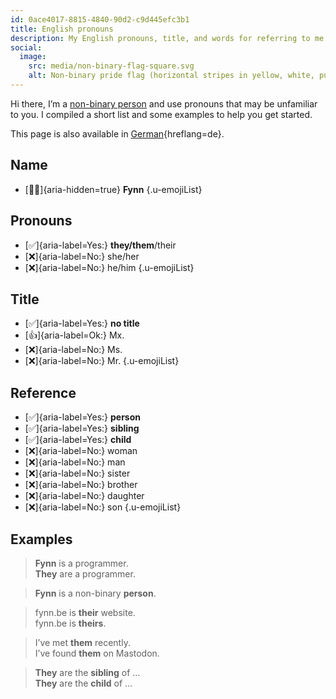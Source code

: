 ```yaml
---
id: 0ace4017-8815-4840-90d2-c9d445efc3b1
title: English pronouns
description: My English pronouns, title, and words for referring to me.
social:
  image:
    src: media/non-binary-flag-square.svg
    alt: Non-binary pride flag (horizontal stripes in yellow, white, purple, black).
---
```


Hi there, I’m a [non-binary person](https://en.wikipedia.org/wiki/Non-binary_gender) and use pronouns that may be unfamiliar to you. I compiled a short list and some examples to help you get started.

This page is also available in [German](../de/){hreflang=de}.

## Name

* [🧑🏻]{aria-hidden=true} **Fynn**
{.u-emojiList}

## Pronouns

* [✅]{aria-label=Yes:} **they/them**/their
* [❌]{aria-label=No:} she/her
* [❌]{aria-label=No:} he/him
{.u-emojiList}

## Title

* [✅]{aria-label=Yes:} **no title**
* [👍]{aria-label=Ok:} Mx.
* [❌]{aria-label=No:} Ms.
* [❌]{aria-label=No:} Mr.
{.u-emojiList}

## Reference

* [✅]{aria-label=Yes:} **person**
* [✅]{aria-label=Yes:} **sibling**
* [✅]{aria-label=Yes:} **child**
* [❌]{aria-label=No:} woman
* [❌]{aria-label=No:} man
* [❌]{aria-label=No:} sister
* [❌]{aria-label=No:} brother
* [❌]{aria-label=No:} daughter
* [❌]{aria-label=No:} son
{.u-emojiList}

## Examples

> **Fynn** is a programmer.<br>
> **They** are a programmer.

> **Fynn** is a non-binary **person**.

> fynn.be is **their** website.<br>
> fynn.be is **theirs**.

> I’ve met **them** recently.<br>
> I’ve found **them** on Mastodon.

> **They** are the **sibling** of …<br>
> **They** are the **child** of …
